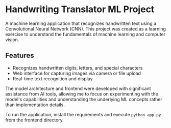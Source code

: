 # Handwriting Translator ML Project

A machine learning application that recognizes handwritten text using a Convolutional Neural Network (CNN). This project was created as a learning exercise to understand the fundamentals of machine learning and computer vision.

## Features
- Recognizes handwritten digits, letters, and special characters
- Web interface for capturing images via camera or file upload
- Real-time text recognition and display

The model architecture and frontend were developed with significant assistance from AI tools, allowing me to focus on experimenting with the model's capabilities and understanding the underlying ML concepts rather than implementation details.

To run the application, install the requirements and execute `python app.py` from the frontend directory. 